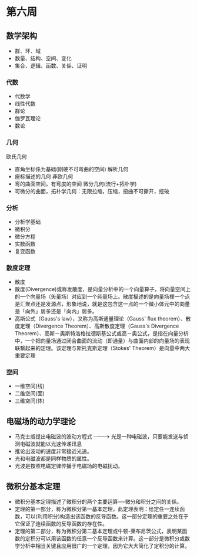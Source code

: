 # 第六周
## 数学架构
* 群、环、域
* 数量、结构、空间、变化
* 集合、逻辑、函数、关係、证明
### 代数
* 代数学
* 线性代数
* 群论
* 伽罗瓦理论
* 数论
### 几何
欧氏几何
* 直角坐标係为基础(刚硬不可弯曲的空间)
解析几何
* 座标描述的几何
非欧几何
* 弯的曲面空间，有弯度的空间
微分几何(流行+拓朴学)
* 可微分的曲面，拓朴学几何：无限拉缩，压缩，扭曲不可撕开，挖破
### 分析
* 分析学基础
* 微积分
* 微分方程
* 实数函数
* 复变函数
### 散度定理
* 散度
* 散度(Divergence)或称发散度，是向量分析中的一个向量算子，将向量空间上的一个向量场（矢量场）对应到一个纯量场上。散度描述的是向量场裡一个点是汇聚点还是发源点，形象地说，就是这包含这一点的一个微小体元中的向量是「向外」居多还是「向内」居多。
* 高斯公式（Gauss's law），又称为高斯通量理论（Gauss' flux theorem）、散度定理（Divergence Theorem）、高斯散度定理（Gauss's Divergence Theorem）、高斯－奥斯特洛格拉德斯基公式或高－奥公式，是指在向量分析中，一个把向量场通过闭合曲面的流动（即通量）与曲面内部的向量场的表现联繫起来的定理。该定理与斯托克斯定理（Stokes' Theorem）是向量中两大重要定理
### 空间
* 一维空间(线)
* 二维空间(面)
* 三维空间(体)
## 电磁场的动力学理论
* 马克士威提出电磁波的波动方程式 ----> 光是一种电磁波，只要能发送与侦测电磁波就能以光速传递讯息
* 推论出波动的速度非常接近光速。
* 光和电磁波都是同样物质的属性。
* 光波是按照电磁定律传播于电磁场的电磁扰动。
## 微积分基本定理
* 微积分基本定理描述了微积分的两个主要运算──微分和积分之间的关係。
* 定理的第一部分，称为微积分第一基本定理，此定理表明：给定任一连续函数，可以(利用积分)构造出该函数的反导函数。这一部分定理的重要之处在于它保证了连续函数的反导函数的存在性。
* 定理的第二部分，称为微积分第二基本定理或牛顿-莱布尼茨公式，表明某函数的定积分可以用该函数的任意一个反导函数来计算。这一部分是微积分或数学分析中相当关键且应用很广的一个定理，因为它大大简化了定积分的计算。
